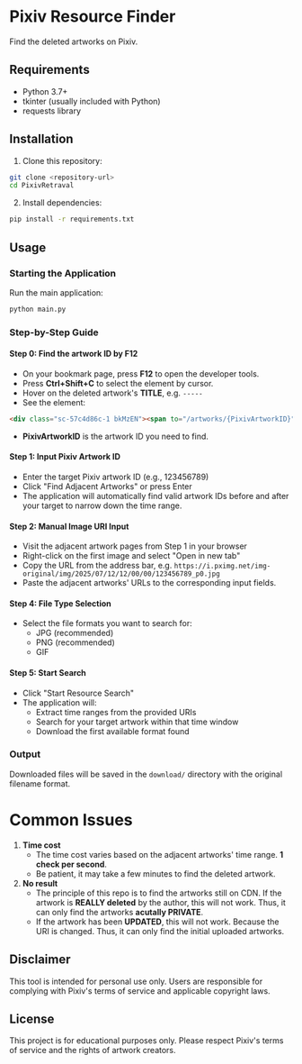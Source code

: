 # Pixiv Resource Finder

Find the deleted artworks on Pixiv.

## Requirements

- Python 3.7+
- tkinter (usually included with Python)
- requests library

## Installation

1. Clone this repository:
```bash
git clone <repository-url>
cd PixivRetraval
```

2. Install dependencies:
```bash
pip install -r requirements.txt
```

## Usage

### Starting the Application

Run the main application:
```bash
python main.py
```

### Step-by-Step Guide

#### Step 0: Find the artwork ID by F12
- On your bookmark page, press **F12** to open the developer tools.
- Press **Ctrl+Shift+C** to select the element by cursor.
- Hover on the deleted artwork's **TITLE**, e.g. `-----`
- See the element:
```html
<div class="sc-57c4d86c-1 bkMzEN"><span to="/artworks/{PixivArtworkID}" class="sc-57c4d86c-6 fNOdSq">-----</span></div>
```
- **PixivArtworkID** is the artwork ID you need to find.


#### Step 1: Input Pixiv Artwork ID
- Enter the target Pixiv artwork ID (e.g., 123456789)
- Click "Find Adjacent Artworks" or press Enter
- The application will automatically find valid artwork IDs before and after your target to narrow down the time range.

#### Step 2: Manual Image URI Input
- Visit the adjacent artwork pages from Step 1 in your browser
- Right-click on the first image and select "Open in new tab"
- Copy the URL from the address bar, e.g. `https://i.pximg.net/img-original/img/2025/07/12/12/00/00/123456789_p0.jpg`
- Paste the adjacent artworks' URLs to the corresponding input fields.

#### Step 4: File Type Selection
- Select the file formats you want to search for:
  - JPG (recommended)
  - PNG (recommended)
  - GIF

#### Step 5: Start Search
- Click "Start Resource Search"
- The application will:
  - Extract time ranges from the provided URIs
  - Search for your target artwork within that time window
  - Download the first available format found

### Output

Downloaded files will be saved in the `download/` directory with the original filename format.

# Common Issues

1. **Time cost**
   - The time cost varies based on the adjacent artworks' time range. **1 check per second**.
   - Be patient, it may take a few minutes to find the deleted artwork.
2. **No result**
   - The principle of this repo is to find the artworks still on CDN. If the artwork is **REALLY deleted** by the author, this will not work. Thus, it can only find the artworks **acutally PRIVATE**.
   - If the artwork has been **UPDATED**, this will not work. Because the URI is changed. Thus, it can only find the initial uploaded artworks.

## Disclaimer

This tool is intended for personal use only. Users are responsible for complying with Pixiv's terms of service and applicable copyright laws. 

## License

This project is for educational purposes only. Please respect Pixiv's terms of service and the rights of artwork creators.